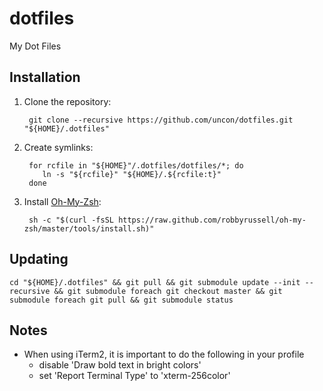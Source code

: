 dotfiles
========

My Dot Files

Installation
------------

1. Clone the repository:

        git clone --recursive https://github.com/uncon/dotfiles.git "${HOME}/.dotfiles"

1. Create symlinks:

        for rcfile in "${HOME}"/.dotfiles/dotfiles/*; do
           ln -s "${rcfile}" "${HOME}/.${rcfile:t}"
        done

1. Install [Oh-My-Zsh](http://ohmyz.sh/):

        sh -c "$(curl -fsSL https://raw.github.com/robbyrussell/oh-my-zsh/master/tools/install.sh)"

Updating
--------

    cd "${HOME}/.dotfiles" && git pull && git submodule update --init --recursive && git submodule foreach git checkout master && git submodule foreach git pull && git submodule status

Notes
-----
- When using iTerm2, it is important to do the following in your profile
  - disable 'Draw bold text in bright colors'
  - set 'Report Terminal Type' to 'xterm-256color'
